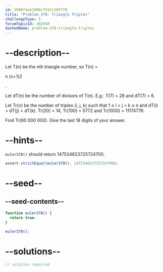 ```yaml
---
id: 5900f4e61000cf542c50fff9
title: "Problem 378: Triangle Triples"
challengeType: 5
forumTopicId: 302040
dashedName: problem-378-triangle-triples
---
```


# --description--

Let T(n) be the nth triangle number, so T(n) =

n (n+1)2

.

Let dT(n) be the number of divisors of T(n). E.g.: T(7) = 28 and dT(7) = 6.

Let Tr(n) be the number of triples (i, j, k) such that 1 ≤ i &lt; j &lt; k ≤ n and dT(i) > dT(j) > dT(k). Tr(20) = 14, Tr(100) = 5772 and Tr(1000) = 11174776.

Find Tr(60 000 000). Give the last 18 digits of your answer.

# --hints--

`euler378()` should return 147534623725724700.

```js
assert.strictEqual(euler378(), 147534623725724700);
```

# --seed--

## --seed-contents--

```js
function euler378() {
  return true;
}

euler378();
```

# --solutions--

```js
// solution required
```
